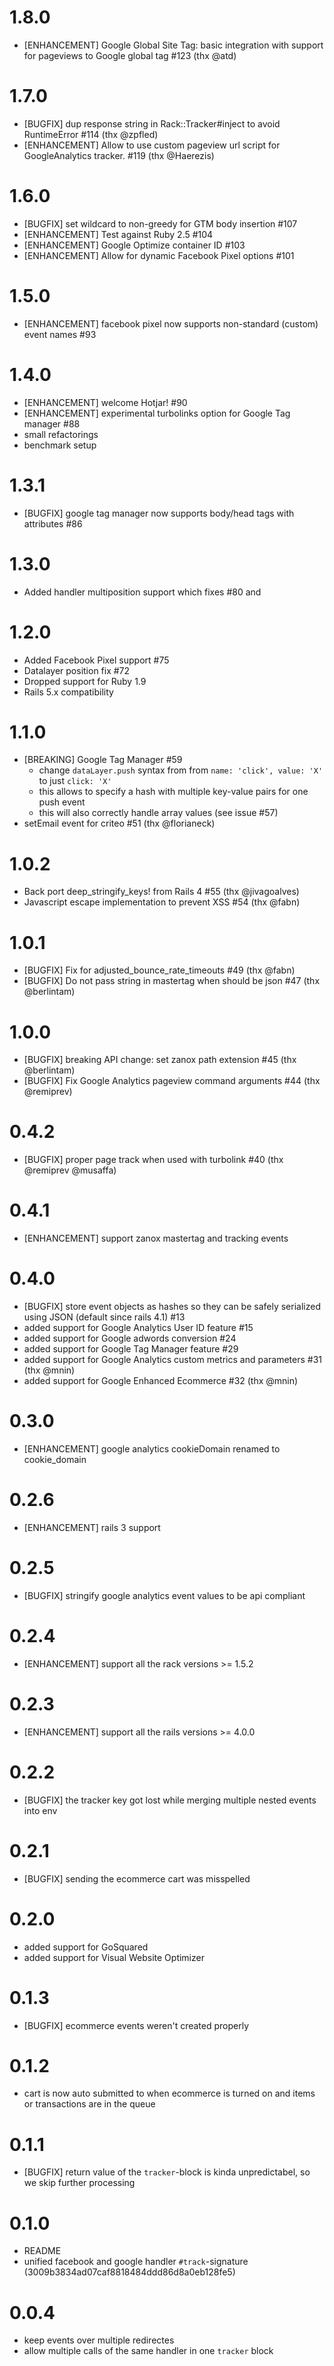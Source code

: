 # 1.8.0

 * [ENHANCEMENT] Google Global Site Tag: basic integration with support for pageviews to Google global tag #123 (thx @atd)

# 1.7.0

  * [BUGFIX] dup response string in Rack::Tracker#inject to avoid RuntimeError #114 (thx @zpfled)
  * [ENHANCEMENT] Allow to use custom pageview url script for GoogleAnalytics tracker. #119 (thx @Haerezis)

# 1.6.0

  * [BUGFIX] set wildcard to non-greedy for GTM body insertion #107
  * [ENHANCEMENT] Test against Ruby 2.5 #104
  * [ENHANCEMENT] Google Optimize container ID #103
  * [ENHANCEMENT] Allow for dynamic Facebook Pixel options #101

# 1.5.0

  * [ENHANCEMENT] facebook pixel now supports non-standard (custom) event names #93

# 1.4.0

  * [ENHANCEMENT] welcome Hotjar! #90
  * [ENHANCEMENT] experimental turbolinks option for Google Tag manager #88
  * small refactorings
  * benchmark setup

# 1.3.1

  * [BUGFIX] google tag manager now supports body/head tags with attributes #86

# 1.3.0

  * Added handler multiposition support which fixes #80 and

# 1.2.0

  * Added Facebook Pixel support #75
  * Datalayer position fix #72
  * Dropped support for Ruby 1.9
  * Rails 5.x compatibility

# 1.1.0

  * [BREAKING] Google Tag Manager #59
    * change `dataLayer.push` syntax from from `name: 'click', value: 'X'` to just `click: 'X'`
    * this allows to specify a hash with multiple key-value pairs for one push event
    * this will also correctly handle array values (see issue #57)
  * setEmail event for criteo #51 (thx @florianeck)

# 1.0.2

  * Back port deep_stringify_keys! from Rails 4 #55 (thx @jivagoalves)
  * Javascript escape implementation to prevent XSS #54 (thx @fabn)

# 1.0.1

  * [BUGFIX] Fix for adjusted_bounce_rate_timeouts #49 (thx @fabn)
  * [BUGFIX] Do not pass string in mastertag when should be json #47 (thx @berlintam)

# 1.0.0

  * [BUGFIX] breaking API change: set zanox path extension #45 (thx @berlintam)
  * [BUGFIX] Fix Google Analytics pageview command arguments #44 (thx @remiprev)

# 0.4.2

  * [BUGFIX] proper page track when used with turbolink #40 (thx @remiprev @musaffa)

# 0.4.1

  * [ENHANCEMENT] support zanox mastertag and tracking events

# 0.4.0

  * [BUGFIX] store event objects as hashes so they can be safely serialized using JSON (default since rails 4.1) #13
  * added support for Google Analytics User ID feature #15
  * added support for Google adwords conversion #24
  * added support for Google Tag Manager feature #29
  * added support for Google Analytics custom metrics and parameters #31 (thx @mnin)
  * added support for Google Enhanced Ecommerce #32 (thx @mnin)

# 0.3.0

  * [ENHANCEMENT] google analytics cookieDomain renamed to cookie_domain

# 0.2.6

  * [ENHANCEMENT] rails 3 support

# 0.2.5

  * [BUGFIX] stringify google analytics event values to be api compliant

# 0.2.4

  * [ENHANCEMENT] support all the rack versions >= 1.5.2

# 0.2.3

  * [ENHANCEMENT] support all the rails versions >= 4.0.0

# 0.2.2

  * [BUGFIX] the tracker key got lost while merging multiple nested events into env

# 0.2.1

  * [BUGFIX] sending the ecommerce cart was misspelled

# 0.2.0

  * added support for GoSquared
  * added support for Visual Website Optimizer

# 0.1.3

  * [BUGFIX] ecommerce events weren't created properly

# 0.1.2

  * cart is now auto submitted to when ecommerce is turned on and items or transactions are in the queue

# 0.1.1

  * [BUGFIX] return value of the `tracker`-block is kinda unpredictabel, so we skip further processing

# 0.1.0

  * README
  * unified facebook and google handler `#track`-signature (3009b3834ad07caf8818484ddd86d8a0eb128fe5)

# 0.0.4

  * keep events over multiple redirectes
  * allow multiple calls of the same handler in one `tracker` block

